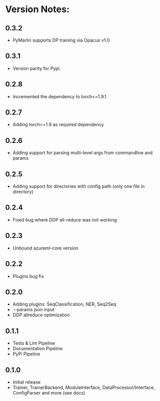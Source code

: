 # Version Notes:
## 0.3.2
* PyMarlin supports DP training via Opacus v1.0

## 0.3.1
* Version parity for Pypi.

## 0.2.8
* Incremented the dependency to torch<=1.9.1

## 0.2.7
* Adding torch<=1.9 as required dependency

## 0.2.6
* Adding support for parsing multi-level args from commandline and params

## 0.2.5
* Adding support for directories with config path (only one file in directory)

## 0.2.4
* Fixed bug where DDP all-reduce was not working

## 0.2.3
* Unbound azureml-core version

## 0.2.2
* Plugins bug fix

## 0.2.0
* Adding plugins: SeqClassification, NER, Seq2Seq
* --params json input
* DDP allreduce optimization

## 0.1.1
* Tests & Lint Pipeline
* Documentation Pipeline
* PyPi Pipeline

## 0.1.0
* Initial release
* Trainer, TrainerBackend, ModuleInterface, DataProcessor/Interface, ConfigParser and more (see docs)
